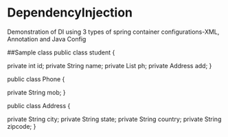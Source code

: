# DependencyInjection
Demonstration of DI using 3 types of spring container configurations-XML, Annotation and Java Config

##Sample class 
public class student
{

   private int id;
   private String name;
   private List<Phone> ph;
   private Address add;
}

public class Phone
{

   private String mob;
}

public class Address
{

  private String city;
  private String state;
  private String country;
  private String zipcode;
}

